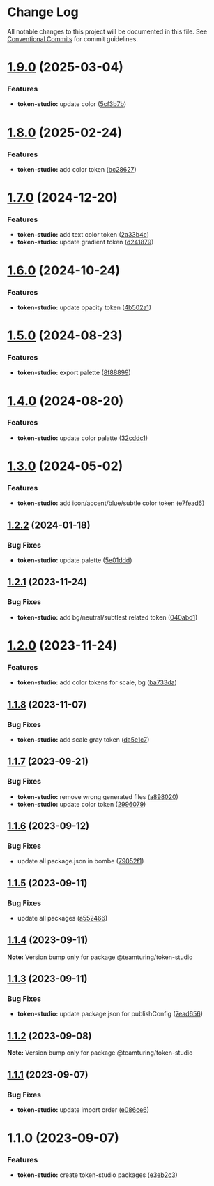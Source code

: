 # Change Log

All notable changes to this project will be documented in this file.
See [Conventional Commits](https://conventionalcommits.org) for commit guidelines.

# [1.9.0](https://github.com/weareteamturing/bombe/compare/@teamturing/token-studio@1.8.0...@teamturing/token-studio@1.9.0) (2025-03-04)

### Features

- **token-studio:** update color ([5cf3b7b](https://github.com/weareteamturing/bombe/commit/5cf3b7bd916e59b0283c384572e94a188f35761d))

# [1.8.0](https://github.com/weareteamturing/bombe/compare/@teamturing/token-studio@1.7.0...@teamturing/token-studio@1.8.0) (2025-02-24)

### Features

- **token-studio:** add color token ([bc28627](https://github.com/weareteamturing/bombe/commit/bc286275867e02158cf1f71ec4f668ec9682d497))

# [1.7.0](https://github.com/weareteamturing/bombe/compare/@teamturing/token-studio@1.6.0...@teamturing/token-studio@1.7.0) (2024-12-20)

### Features

- **token-studio:** add text color token ([2a33b4c](https://github.com/weareteamturing/bombe/commit/2a33b4cb07e889f5700d0795aed962762f7122ad))
- **token-studio:** update gradient token ([d241879](https://github.com/weareteamturing/bombe/commit/d241879a61d32f2355c6f65f4903134768736e09))

# [1.6.0](https://github.com/weareteamturing/bombe/compare/@teamturing/token-studio@1.5.0...@teamturing/token-studio@1.6.0) (2024-10-24)

### Features

- **token-studio:** update opacity token ([4b502a1](https://github.com/weareteamturing/bombe/commit/4b502a1ece0d259d7a1bc0eeb806ebffec0ec9cf))

# [1.5.0](https://github.com/weareteamturing/bombe/compare/@teamturing/token-studio@1.4.0...@teamturing/token-studio@1.5.0) (2024-08-23)

### Features

- **token-studio:** export palette ([8f88899](https://github.com/weareteamturing/bombe/commit/8f88899e69ff0948a89cc868e570d0dfa204d6a5))

# [1.4.0](https://github.com/weareteamturing/bombe/compare/@teamturing/token-studio@1.3.0...@teamturing/token-studio@1.4.0) (2024-08-20)

### Features

- **token-studio:** update color palatte ([32cddc1](https://github.com/weareteamturing/bombe/commit/32cddc143a771b2665504eb58361785e30cfc180))

# [1.3.0](https://github.com/weareteamturing/bombe/compare/@teamturing/token-studio@1.2.2...@teamturing/token-studio@1.3.0) (2024-05-02)

### Features

- **token-studio:** add icon/accent/blue/subtle color token ([e7fead6](https://github.com/weareteamturing/bombe/commit/e7fead66a7533901c76e7ca4bbd8e998a0e3eb94))

## [1.2.2](https://github.com/weareteamturing/bombe/compare/@teamturing/token-studio@1.2.1...@teamturing/token-studio@1.2.2) (2024-01-18)

### Bug Fixes

- **token-studio:** update palette ([5e01ddd](https://github.com/weareteamturing/bombe/commit/5e01dddfc49db7f7856571c30110efa4fdf1f358))

## [1.2.1](https://github.com/weareteamturing/bombe/compare/@teamturing/token-studio@1.2.0...@teamturing/token-studio@1.2.1) (2023-11-24)

### Bug Fixes

- **token-studio:** add bg/neutral/subtlest related token ([040abd1](https://github.com/weareteamturing/bombe/commit/040abd1636e795b72ba72d96cb43a08f9b96d8ef))

# [1.2.0](https://github.com/weareteamturing/bombe/compare/@teamturing/token-studio@1.1.8...@teamturing/token-studio@1.2.0) (2023-11-24)

### Features

- **token-studio:** add color tokens for scale, bg ([ba733da](https://github.com/weareteamturing/bombe/commit/ba733dacf480635d63dd3ed212ba951dd3734b14))

## [1.1.8](https://github.com/weareteamturing/bombe/compare/@teamturing/token-studio@1.1.7...@teamturing/token-studio@1.1.8) (2023-11-07)

### Bug Fixes

- **token-studio:** add scale gray token ([da5e1c7](https://github.com/weareteamturing/bombe/commit/da5e1c739d0255b648e5fb0b9a3e3123155a28bc))

## [1.1.7](https://github.com/weareteamturing/bombe/compare/@teamturing/token-studio@1.1.6...@teamturing/token-studio@1.1.7) (2023-09-21)

### Bug Fixes

- **token-studio:** remove wrong generated files ([a898020](https://github.com/weareteamturing/bombe/commit/a89802085935f9ff773e58f0ab9957a2d09499cf))
- **token-studio:** update color token ([2996079](https://github.com/weareteamturing/bombe/commit/29960793a93d22ddf732e521cf5007a1ee6594e4))

## [1.1.6](https://github.com/weareteamturing/bombe/compare/@teamturing/token-studio@1.1.5...@teamturing/token-studio@1.1.6) (2023-09-12)

### Bug Fixes

- update all package.json in bombe ([79052f1](https://github.com/weareteamturing/bombe/commit/79052f13406a1bd8baf4660b475755835bda8daf))

## [1.1.5](https://github.com/weareteamturing/bombe/compare/@teamturing/token-studio@1.1.4...@teamturing/token-studio@1.1.5) (2023-09-11)

### Bug Fixes

- update all packages ([a552466](https://github.com/weareteamturing/bombe/commit/a552466e5d12adb1b3b7ead61817aa7f94ea762c))

## [1.1.4](https://github.com/weareteamturing/bombe/compare/@teamturing/token-studio@1.1.3...@teamturing/token-studio@1.1.4) (2023-09-11)

**Note:** Version bump only for package @teamturing/token-studio

## [1.1.3](https://github.com/weareteamturing/bombe/compare/@teamturing/token-studio@1.1.2...@teamturing/token-studio@1.1.3) (2023-09-11)

### Bug Fixes

- **token-studio:** update package.json for publishConfig ([7ead656](https://github.com/weareteamturing/bombe/commit/7ead65601f20fb539082c2422e9cdbdff6519908))

## [1.1.2](https://github.com/weareteamturing/bombe/compare/@teamturing/token-studio@1.1.1...@teamturing/token-studio@1.1.2) (2023-09-08)

**Note:** Version bump only for package @teamturing/token-studio

## [1.1.1](https://github.com/weareteamturing/bombe/compare/@teamturing/token-studio@1.1.0...@teamturing/token-studio@1.1.1) (2023-09-07)

### Bug Fixes

- **token-studio:** update import order ([e086ce6](https://github.com/weareteamturing/bombe/commit/e086ce60f45d0e710e04a8e4f0ff794099929f43))

# 1.1.0 (2023-09-07)

### Features

- **token-studio:** create token-studio packages ([e3eb2c3](https://github.com/weareteamturing/bombe/commit/e3eb2c398efc3f5e53f389f10466a9ff0fbfcab7))
